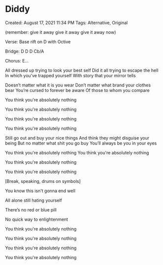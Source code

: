 # Diddy

Created: August 17, 2021 11:34 PM
Tags: Alternative, Original

(remember: give it away give it away give it away now)

Verse: Base rift on D with Octive

Bridge: D D D Cb/A

Chorus: E...

All dressed up trying to look your best self
Did it all trying to escape the hell
In which you've trapped yourself
With story that your mirror tells

Doesn’t matter what it is you wear
Don’t matter what brand your clothes bear
You’re cursed to forever be aware
Of those to whom you compare

You think you're absolutely nothing

You think you're absolutely nothing

You think you're absolutely nothing

You think you're absolutely nothing

Still go out and buy your nice things
And think they might disguise your being
But no matter what shit you go buy
You’ll always be you in your eyes

You think you're absolutely nothing
You think you're absolutely nothing

You think you're absolutely nothing

You think you're absolutely nothing

[Break, speaking, drums on symbols]

You know this isn't gonna end well

All alone still hating yourself

There’s no red or blue pill

No quick way to enlightenment

You think you're absolutely nothing

You think you're absolutely nothing

You think you're absolutely nothing

You think you're absolutely nothing